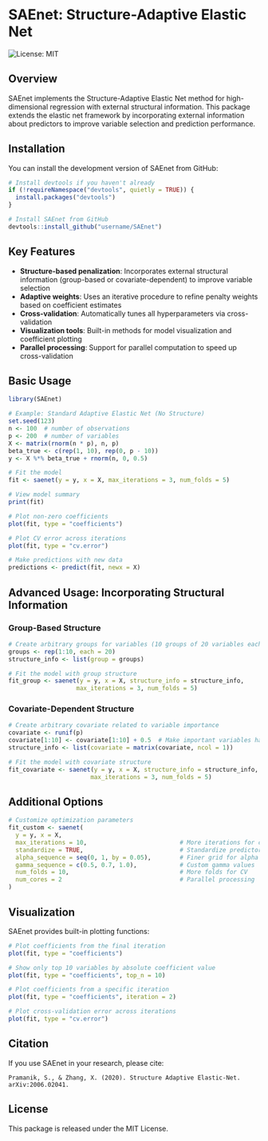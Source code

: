 # SAEnet: Structure-Adaptive Elastic Net

<img src="https://img.shields.io/badge/license-MIT-blue.svg" alt="License: MIT">

## Overview

SAEnet implements the Structure-Adaptive Elastic Net method for high-dimensional regression with external structural information. This package extends the elastic net framework by incorporating external information about predictors to improve variable selection and prediction performance.

## Installation

You can install the development version of SAEnet from GitHub:

```r
# Install devtools if you haven't already
if (!requireNamespace("devtools", quietly = TRUE)) {
  install.packages("devtools")
}

# Install SAEnet from GitHub
devtools::install_github("username/SAEnet")
```

## Key Features

- **Structure-based penalization**: Incorporates external structural information (group-based or covariate-dependent) to improve variable selection
- **Adaptive weights**: Uses an iterative procedure to refine penalty weights based on coefficient estimates
- **Cross-validation**: Automatically tunes all hyperparameters via cross-validation
- **Visualization tools**: Built-in methods for model visualization and coefficient plotting
- **Parallel processing**: Support for parallel computation to speed up cross-validation

## Basic Usage

```r
library(SAEnet)

# Example: Standard Adaptive Elastic Net (No Structure)
set.seed(123)
n <- 100  # number of observations
p <- 200  # number of variables
X <- matrix(rnorm(n * p), n, p)
beta_true <- c(rep(1, 10), rep(0, p - 10))
y <- X %*% beta_true + rnorm(n, 0, 0.5)

# Fit the model
fit <- saenet(y = y, x = X, max_iterations = 3, num_folds = 5)

# View model summary
print(fit)

# Plot non-zero coefficients
plot(fit, type = "coefficients")

# Plot CV error across iterations
plot(fit, type = "cv.error")

# Make predictions with new data
predictions <- predict(fit, newx = X)
```

## Advanced Usage: Incorporating Structural Information

### Group-Based Structure

```r
# Create arbitrary groups for variables (10 groups of 20 variables each)
groups <- rep(1:10, each = 20)
structure_info <- list(group = groups)

# Fit the model with group structure
fit_group <- saenet(y = y, x = X, structure_info = structure_info,
                   max_iterations = 3, num_folds = 5)
```

### Covariate-Dependent Structure

```r
# Create arbitrary covariate related to variable importance
covariate <- runif(p)
covariate[1:10] <- covariate[1:10] + 0.5  # Make important variables have higher values
structure_info <- list(covariate = matrix(covariate, ncol = 1))

# Fit the model with covariate structure
fit_covariate <- saenet(y = y, x = X, structure_info = structure_info,
                       max_iterations = 3, num_folds = 5)
```

## Additional Options

```r
# Customize optimization parameters
fit_custom <- saenet(
  y = y, x = X,
  max_iterations = 10,                          # More iterations for convergence
  standardize = TRUE,                           # Standardize predictors
  alpha_sequence = seq(0, 1, by = 0.05),        # Finer grid for alpha
  gamma_sequence = c(0.5, 0.7, 1.0),            # Custom gamma values
  num_folds = 10,                               # More folds for CV
  num_cores = 2                                 # Parallel processing
)
```

## Visualization

SAEnet provides built-in plotting functions:

```r
# Plot coefficients from the final iteration
plot(fit, type = "coefficients")

# Show only top 10 variables by absolute coefficient value
plot(fit, type = "coefficients", top_n = 10)

# Plot coefficients from a specific iteration
plot(fit, type = "coefficients", iteration = 2)

# Plot cross-validation error across iterations
plot(fit, type = "cv.error")
```

## Citation

If you use SAEnet in your research, please cite:

```
Pramanik, S., & Zhang, X. (2020). Structure Adaptive Elastic-Net. arXiv:2006.02041.
```

## License

This package is released under the MIT License.

